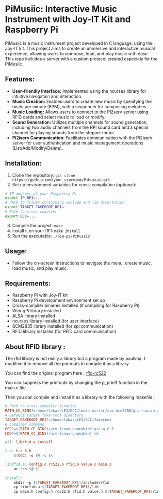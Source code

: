 # PiMusiic: Interactive Music Instrument with Joy-IT Kit and Raspberry Pi

PiMusiic is a music instrument project developed in C language, using the Joy-IT kit. This project aims to create an immersive and interactive musical experience, allowing users to compose, load, and play music with ease.
This repo includes a server with a custom protocol created especialy for the PiMusiic.

## Features:
- **User-friendly Interface:** Implemented using the ncurses library for intuitive navigation and interaction.
- **Music Creation:** Enables users to create new music by specifying the beats per minute (BPM), with a sequencer for composing melodies.
- **Music Loading:** Allows users to connect to the Pi2serv server using RFID cards and select music to load or modify.
- **Sound Generation:** Utilizes multiple channels for sound generation, including two audio channels from the RPI sound card and a special channel for playing sounds from the stepper motor.
- **Pi2iserv Communication:** Facilitates communication with the Pi2iserv server for user authentication and music management operations (List/Add/Modify/Delete).

## Installation:
1. Clone the repository: `git clone https://github.com/your_username/PiMusiic.git`
2. Set up environment variables for cross-compilation (optional):
~~~bash
# IP address of your Raspberry Pi
export IP_RPI=...
# Path to folder containing include and lib directories
export TARGET_FAKEROOT_RPI=...
# Path to cross compiler 
export CCC=...
~~~
3. Compile the project: `make`
4. Install it on your RPI: `make install`
5. Run the executable: `./bin-pi/PiMusiic`

## Usage:
- Follow the on-screen instructions to navigate the menu, create music, load music, and play music. 

## Requirements:
- Raspberry Pi with Joy-IT kit
- Raspberry Pi development environment set up
- Cross-compiler binaries installed (if compiling for Raspberry Pi)
- WiringPi library installed
- ALSA library installed
- ncurses library installed (for user interface)
- BCM2835 library installed (for spi communication)
- RFID library installed (for RFID card communication)

## About RFID library :

The rfid library is not really a library but a program made by paulvha. I modified it to remove all the printouts to compile it as a library

You can find the original program here :
[rfid-rc522](https://github.com/paulvha/rfid-rc522 "Paulvha's rfid-rc522 program")

You can suppress the printouts by changing the p_printf function in the main.c file

Then you can compile and install it as a library with the following makefile :

```makefile
# Path to cross-compiler binaries
PATH_CC_BINS?=/home/lukas/LE3/OCC/tools-master/arm-bcm2708/gcc-linaro-arm-linux-gnueabihf-raspbian-x64/bin
# Default target fake root directory
TARGET_FAKEROOT_RPI?=/home/lukas/LE3/OCC/fakeroot
# Compiler command
CCC?=$(PATH_CC_BINS)/arm-linux-gnueabihf-gcc-4.8.3
LDD?=$(PATH_CC_BINS)/arm-linux-gnueabihf-ld

all: librfid.a install

%.o: %.c %.h
	$(CCC) -o $@ -c $< 

librfid.a: config.o rc522.o rfid.o value.o main.o
	ar rcs $@ $^ 
	
install:
	mkdir -p $(TARGET_FAKEROOT_RPI)/include/rfid
	cp librfid.a $(TARGET_FAKEROOT_RPI)/lib
	cp main.h config.h rc522.h rfid.h value.h $(TARGET_FAKEROOT_RPI)/include/rfid
```
